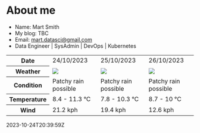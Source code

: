 # About me

- Name: Mart Smith
- My blog: TBC
- Email: [mart.datasci@gmail.com](mailto:mart.datasci6@gmail.com)
- Data Engineer | SysAdmin | DevOps | Kubernetes


<table>
    <tr>
        <th>Date</th>
        <td>24/10/2023</td><td>25/10/2023</td><td>26/10/2023</td>
    </tr>
    <tr>
        <th>Weather</th>
        <td><img src="https://cdn.weatherapi.com/weather/64x64/day/176.png"/></td><td><img src="https://cdn.weatherapi.com/weather/64x64/day/176.png"/></td><td><img src="https://cdn.weatherapi.com/weather/64x64/day/176.png"/></td>
    </tr>
    <tr>
        <th>Condition</th>
        <td width="200px">Patchy rain possible</td><td width="200px">Patchy rain possible</td><td width="200px">Patchy rain possible</td>
    </tr>
    <tr>
        <th>Temperature</th>
        <td>8.4 -  11.3 °C</td><td>7.8 -  10.3 °C</td><td>8.7 -  10 °C</td>
    </tr>
    <tr>
        <th>Wind</th>
        <td>21.2 kph</td><td>19.4 kph</td><td>12.6 kph</td>
    </tr>
</table>


2023-10-24T20:39:59Z

